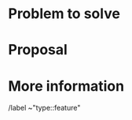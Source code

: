 <!-- When reporting a feature, please read this complete template and fill all the questions in order to get a better response -->

# Problem to solve
<!-- Which problem would be solved with this feature? -->

# Proposal
<!-- What do you propose as a solution? Add as much information as you can! -->

# More information
<!-- Do you have any other usefull information about this feature report? Please write it down here -->
<!-- Possible helpful information:Designs, references to other sites/repositories -->

<!-- DO NOT CHANGE ANYTHING BELOW THIS LINE -->
/label ~"type::feature"